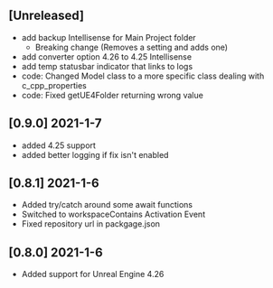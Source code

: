 
## [Unreleased]
- add backup Intellisense for Main Project folder
    - Breaking change (Removes a setting and adds one)
- add converter option 4.26 to 4.25 Intellisense
- add temp statusbar indicator that links to logs
- code: Changed Model class to a more specific class dealing with c_cpp_properties
- code: Fixed getUE4Folder returning wrong value

## [0.9.0] 2021-1-7

- added 4.25 support
- added better logging if fix isn't enabled

## [0.8.1] 2021-1-6

- Added try/catch around some await functions
- Switched to workspaceContains Activation Event
- Fixed repository url in packgage.json

## [0.8.0] 2021-1-6

- Added support for Unreal Engine 4.26
